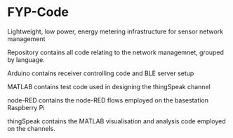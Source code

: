 # FYP-Code
Lightweight, low power, energy metering infrastructure for sensor network management

Repository contains all code relating to the network managemnet, grouped by language. 

Arduino contains receiver controlling code and BLE server setup

MATLAB contains test code used in designing the thingSpeak channel

node-RED contains the node-RED flows employed on the basestation Raspberry Pi

thingSpeak contains the MATLAB visualisation and analysis code employed on the channels.


